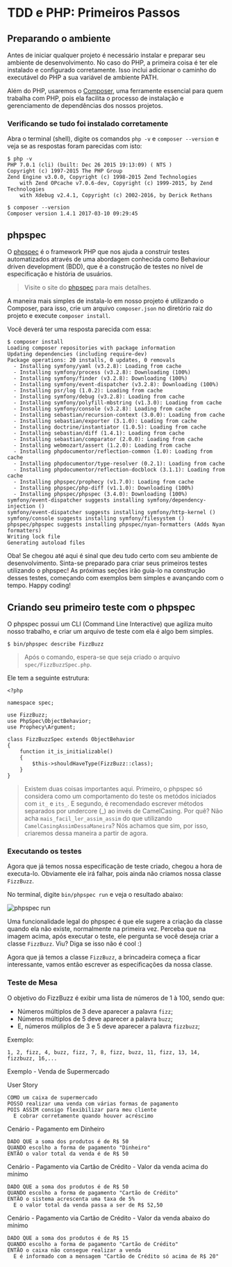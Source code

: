# TDD e PHP: Primeiros Passos

## Preparando o ambiente

Antes de iniciar qualquer projeto é necessário instalar e preparar seu ambiente de desenvolvimento. No caso do PHP, a primeira coisa é ter ele instalado e configurado corretamente. Isso inclui adicionar o caminho do executável do PHP a sua variável de ambiente PATH.

Além do PHP, usaremos o [Composer](getcomposer.org), uma ferramente essencial para quem trabalha com PHP, pois ela facilita o processo de instalação e gerenciamento de dependências dos nossos projetos.

### Verificando se tudo foi instalado corretamente

Abra o terminal (shell), digite os comandos `php -v` e `composer --version` e veja se as respostas foram  parecidas com isto:
```
$ php -v
PHP 7.0.1 (cli) (built: Dec 26 2015 19:13:09) ( NTS )
Copyright (c) 1997-2015 The PHP Group
Zend Engine v3.0.0, Copyright (c) 1998-2015 Zend Technologies
    with Zend OPcache v7.0.6-dev, Copyright (c) 1999-2015, by Zend Technologies
    with Xdebug v2.4.1, Copyright (c) 2002-2016, by Derick Rethans

$ composer --version
Composer version 1.4.1 2017-03-10 09:29:45
```

## phpspec

O [phpspec](http://www.phpspec.net/en/stable/) é o framework PHP que nos ajuda a construir testes automatizados através de uma abordagem conhecida como Behaviour driven development (BDD), que é a construção de testes no nível de especificação e história de usuários.

> Visite o site do [phpspec](http://www.phpspec.net/en/stable/) para mais detalhes.

A maneira mais simples de instala-lo em nosso projeto é utilizando o Composer, para isso, crie um arquivo `composer.json` no diretório raiz do projeto e execute `composer install`.

Você deverá ter uma resposta parecida com essa:
```
$ composer install
Loading composer repositories with package information
Updating dependencies (including require-dev)
Package operations: 20 installs, 0 updates, 0 removals
  - Installing symfony/yaml (v3.2.8): Loading from cache
  - Installing symfony/process (v3.2.8): Downloading (100%)
  - Installing symfony/finder (v3.2.8): Downloading (100%)
  - Installing symfony/event-dispatcher (v3.2.8): Downloading (100%)
  - Installing psr/log (1.0.2): Loading from cache
  - Installing symfony/debug (v3.2.8): Loading from cache
  - Installing symfony/polyfill-mbstring (v1.3.0): Loading from cache
  - Installing symfony/console (v3.2.8): Loading from cache
  - Installing sebastian/recursion-context (3.0.0): Loading from cache
  - Installing sebastian/exporter (3.1.0): Loading from cache
  - Installing doctrine/instantiator (1.0.5): Loading from cache
  - Installing sebastian/diff (1.4.1): Loading from cache
  - Installing sebastian/comparator (2.0.0): Loading from cache
  - Installing webmozart/assert (1.2.0): Loading from cache
  - Installing phpdocumentor/reflection-common (1.0): Loading from cache
  - Installing phpdocumentor/type-resolver (0.2.1): Loading from cache
  - Installing phpdocumentor/reflection-docblock (3.1.1): Loading from cache
  - Installing phpspec/prophecy (v1.7.0): Loading from cache
  - Installing phpspec/php-diff (v1.1.0): Downloading (100%)
  - Installing phpspec/phpspec (3.4.0): Downloading (100%)
symfony/event-dispatcher suggests installing symfony/dependency-injection ()
symfony/event-dispatcher suggests installing symfony/http-kernel ()
symfony/console suggests installing symfony/filesystem ()
phpspec/phpspec suggests installing phpspec/nyan-formatters (Adds Nyan formatters)
Writing lock file
Generating autoload files
```

Oba! Se chegou até aqui é sinal que deu tudo certo com seu ambiente de desenvolvimento. Sinta-se preparado para criar seus primeiros testes utilizando o phpspec! As próximas seções irão guia-lo na construção desses testes, começando com exemplos bem simples e avançando com o tempo. Happy coding!

## Criando seu primeiro teste com o phpspec

O phpspec possui um CLI (Command Line Interactive) que agiliza muito nosso trabalho, e criar um arquivo de teste com ela é algo bem simples. 

```
$ bin/phpspec describe FizzBuzz
```
> Após o comando, espera-se que seja criado o arquivo `spec/FizzBuzzSpec.php`.

Ele tem a seguinte estrutura:

```
<?php

namespace spec;

use FizzBuzz;
use PhpSpec\ObjectBehavior;
use Prophecy\Argument;

class FizzBuzzSpec extends ObjectBehavior
{
    function it_is_initializable()
    {
        $this->shouldHaveType(FizzBuzz::class);
    }
}
```

> Existem duas coisas importantes aqui. Primeiro, o phpspec só considera como um comportamento do teste os metódos iniciados com `it_` e `its_`. E segundo, é recomendado escrever métodos separados por undercore (_) ao invés de CamelCasing. Por quê? Não acha `mais_facil_ler_assim_assim` do que utilizando `CamelCasingAssimDessaManeira`? Nós achamos que sim, por isso, criaremos dessa maneira a partir de agora.

### Executando os testes

Agora que já temos nossa especificação de teste criado, chegou a hora de executa-lo. Obviamente ele irá falhar, pois ainda não criamos nossa classe `FizzBuzz`.

No terminal, digite `bin/phpspec run` e veja o resultado abaixo:

![phpspec run](http://i.imgur.com/JJ8tsbT.png)

Uma funcionalidade legal do phpspec é que ele sugere a criação da classe quando ela não existe, normalmente na primeira vez. Perceba que na imagem acima, após executar o teste, ele pergunta se você deseja criar a classe `FizzBuzz`. Viu? Diga se isso não é cool :)

Agora que já temos a classe `FizzBuzz`, a brincadeira começa a ficar interessante, vamos então escrever as especificações da nossa classe.

### Teste de Mesa

O objetivo do FizzBuzz é exibir uma lista de números de 1 à 100, sendo que:

* Números múltiplos de 3 deve aparecer a palavra `fizz`;
* Números múltiplos de 5 deve aparecer a palavra `buzz`;
* E, números múliplos de 3 e 5 deve aparecer a palavra `fizzbuzz`;

Exemplo:
```
1, 2, fizz, 4, buzz, fizz, 7, 8, fizz, buzz, 11, fizz, 13, 14, fizzbuzz, 16,...
```

Exemplo - Venda de Supermercado

User Story
```
COMO um caixa de supermercado
POSSO realizar uma venda com várias formas de pagamento
POIS ASSIM consigo flexibilizar para meu cliente
  E cobrar corretamente quando houver acréscimo
```

Cenário - Pagamento em Dinheiro
```
DADO QUE a soma dos produtos é de R$ 50
QUANDO escolho a forma de pagamento "Dinheiro"
ENTÃO o valor total da venda é de R$ 50
```

Cenário - Pagamento via Cartão de Crédito - Valor da venda acima do mínimo
```
DADO QUE a soma dos produtos é de R$ 50
QUANDO escolho a forma de pagamento "Cartão de Crédito"
ENTÃO o sistema acrescenta uma taxa de 5%
  E o valor total da venda passa a ser de R$ 52,50
```

Cenário - Pagamento via Cartão de Crédito - Valor da venda abaixo do mínimo
```
DADO QUE a soma dos produtos é de R$ 15
QUANDO escolho a forma de pagamento "Cartão de Crédito"
ENTÃO o caixa não consegue realizar a venda
  E é informado com a mensagem "Cartão de Crédito só acima de R$ 20"
